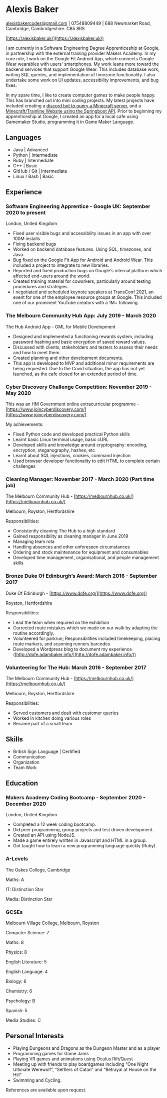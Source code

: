 # Alexis Baker

alexisbakercodes@gmail.com | 07548809449 | 688 Newmarket Road, Cambridge, Cambridgeshire. CB5 8RS

[https://alexisbaker.uk/](https://alexisbaker.uk/)

I am currently in a Software Engineering Degree Apprenticeship at Google, in partnership with the external training provider Makers Academy. In my core role, I work on the Google Fit Android App, which connects Google Wear wearables with users' smartphones. My work leans more toward the backend services that support Google Wear. This includes database work, writing SQL queries, and implementation of timezone functionality. I also undertake some work on UI updates, accessibility improvements, and bug fixes.

In my spare time, I like to create computer games to make people happy. This has branched out into mini coding projects. My latest projects have included creating a [discord bot to query a Minecraft server](https://github.com/etelan/MinecraftServerQueryDiscordBot), and a [Minecraft/Trainline Website using the Springboot API](https://alexisbaker.uk/TrainBlock-Site/). Prior to beginning my apprenticeship at Google, I created an app for a local cafe using Gamemaker Studio, programming it in Game Maker Language.

## Languages
- Java | Advanced
- Python | Intermediate
- Ruby | Intermediate
- C++ | Basic
- GitHub / Git | Intermediate
- Linux / Bash | Basic

## Experience

### Software Engineering Apprentice - Google UK: September 2020 to present

London, United Kingdom

- Fixed user visible bugs and accessibility issues in an app with over 100M installs
- Fixing backend bugs
- Worked on backend database features. Using SQL, timezones, and Java.
- Bug fixed on the Google Fit App for Android and Android Wear. This included a project to integrate to new libraries.
- Reported and fixed production bugs on Google's internal platform which affected end-users around the world.
- Created training material for coworkers, particularly around testing procedures and strategies.
- I negotiated and scheduled keynote speakers at TransConf 2021, an event for one of the employee resource groups at Google. This included one of our prominent YouTube creators with a 1M+ following.

### The Melbourn Community Hub App: July 2019 - March 2020

The Hub Android App - GML for Mobile Development

- Designed and implemented a functioning rewards system, including password hashing and basic encryption of saved reward values.
- Discussed with clients, stakeholders and testers to assess their needs and how to meet them.
- Created planning and other development documents.
- This app is developed to MVP and additional minor requirements are being requested. Due to the Covid situation, the app has not yet launched, as the cafe closed for an extended period of time.

### Cyber Discovery Challenge Competition: November 2019 - May 2020

This was an HM Government online extracurricular programme - [https://www.joincyberdiscovery.com/](https://www.joincyberdiscovery.com/)

My achievements:

- Fixed Python code and developed practical Python skills
- Learnt basic Linux terminal usage, basic cURL
- Developed skills and knowledge around cryptography: encoding, encryption, steganography, hashes, etc
- Learnt about SQL injections, cookies, command injection
- Used browser developer functionality to edit HTML to complete certain challenges

### Cleaning Manager: November 2017 - March 2020 (Part time job)

The Melbourn Community Hub - [https://melbournhub.co.uk/](https://melbournhub.co.uk/)

Melbourn, Royston, Hertfordshire

Responsibilities:

- Consistently cleaning The Hub to a high standard
- Gained responsibility as cleaning manager in June 2019
- Managing team rota
- Handling absences and other unforeseen circumstances
- Ordering and stock maintenance for equipment and consumables
- Developed time management, organisational, and people management skills

### Bronze Duke Of Edinburgh’s Award: March 2016 - September 2017

Duke Of Edinburgh - [https://www.dofe.org/](https://www.dofe.org/)

Royston, Hertfordshire

Responsibilities:

- Lead the team when required on the exhibition
- Corrected route mistakes which we made on our walk by adapting the routine accordingly.
- Volunteered for parkrun; Responsibilities included timekeeping, placing route markers, and scanning runners barcodes
- Developed a Wordpress blog to document my experience ([http://dofe.adambaker.info/](http://dofe.adambaker.info/))

### Volunteering for The Hub: March 2016 - September 2017

The Melbourn Community Hub - [https://melbournhub.co.uk/](https://melbournhub.co.uk/)

Melbourn, Royston, Hertfordshire

Responsibilities:

- Served customers and dealt with customer queries
- Worked in kitchen doing various roles
- Became part of a small team

## Skills
- British Sign Language | Certified
- Communication
- Organization
- Team Work

## Education

### Makers Academy Coding Bootcamp - September 2020 - December 2020

London, United Kingdom

- Completed a 12 week coding bootcamp.
- Did peer programming, group projects and test driven development.
- Created an API using NodeJS.
- Made a game entirely written in Javascript and HTML in a group.
- Got taught how to learn a new programming language quickly (Ruby).

### A-Levels

The Oakes College, Cambridge

Maths: A

IT: Distinction Star

Media: Distinction Star

### GCSEs

Melbourn Village College, Melbourn, Royston

Computer Science: 7

Maths: 8

Physics: 8

English Literature: 5

English Language: 4

Biology: 6

Chemistry: 6

Psychology: B

Spanish: 5

Media Studies: C

## Personal Interests

- Playing Dungeons and Dragons as the Dungeon Master and as a player
- Programming games for Game Jams
- Playing VR games and animations using Oculus Rift/Quest
- Meeting up with friends to play boardgames including “One Night Ultimate Werewolf”, “Settlers of Catan” and “Betrayal at House on the Hill”
- Swimming and Cycling.

References are available upon request.
